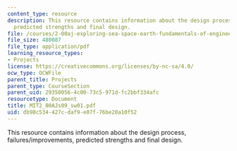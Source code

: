 ```yaml
---
content_type: resource
description: This resource contains information about the design process, failures/improvements,
  predicted strengths and final design.
file: /courses/2-00aj-exploring-sea-space-earth-fundamentals-of-engineering-design-spring-2009/db98c534427cdaf9e07f76be20a10f52_MIT2_00AJs09_sw01.pdf
file_size: 480087
file_type: application/pdf
learning_resource_types:
- Projects
license: https://creativecommons.org/licenses/by-nc-sa/4.0/
ocw_type: OCWFile
parent_title: Projects
parent_type: CourseSection
parent_uid: 29350056-4c00-73c5-971d-fc2bbf334afc
resourcetype: Document
title: MIT2_00AJs09_sw01.pdf
uid: db98c534-427c-daf9-e07f-76be20a10f52
---
```

This resource contains information about the design process, failures/improvements, predicted strengths and final design.
